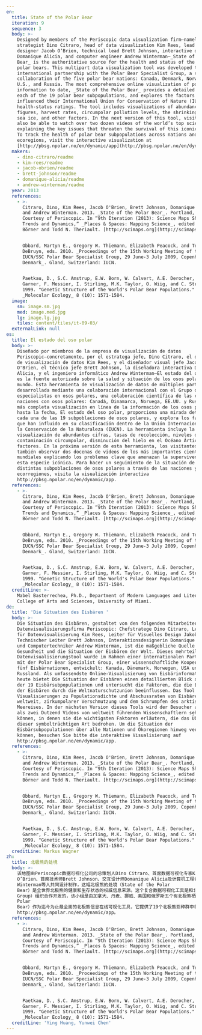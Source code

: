 ```yaml
---
en:
  title: State of the Polar Bear
  iteration: 9
  sequence: 3
  body: >-
    Designed by members of the Periscopic data visualization firm—namely, lead
    strategist Dino Citraro, head of data visualization Kim Rees, lead visual
    designer Jacob O’Brien, technical lead Brett Johnson, interactive designer
    Domanique Alicia, and computer engineer Andrew Winterman—_State of the Polar
    Bear_ is the authoritative source for the health and status of the world’s
    polar bears. This multipart data visualization tool was developed through an
    international partnership with the Polar Bear Specialist Group, a scientific
    collaboration of the five polar bear nations: Canada, Denmark, Norway, the
    U.S., and Russia. The most comprehensive online visualization of polar bear
    information to date, _State of the Polar Bear_ provides a detailed look at
    each of the 19 polar bear subpopulations, and explores the factors that have
    influenced their International Union for Conservation of Nature (IUCN)
    health-status ratings. The tool includes visualizations of abundance
    figures, harvest rates, circumpolar pollution levels, the shrinking Arctic
    sea ice, and other factors. In the next version of this tool, visitors will
    also be able to watch over two dozen videos of the world’s top scientists
    explaining the key issues that threaten the survival of this iconic species.
    To track the health of polar bear subpopulations across nations and
    ecoregions, visit the interactive visualization at
    [http://pbsg.npolar.no/en/dynamic/app](http://pbsg.npolar.no/en/dynamic/app).
  makers:
    - dino-citraro/readme
    - kim-rees/readme
    - jacob-obrien/readme
    - brett-johnson/readme
    - domanique-alicia/readme
    - andrew-winterman/readme
  year: 2013
  references:
    - >-
      Citraro, Dino, Kim Rees, Jacob O'Brien, Brett Johnson, Domanique Alicia,
      and Andrew Winterman. 2013. _State of the Polar Bear_. Portland, OR.
      Courtesy of Periscopic. In “9th Iteration (2013): Science Maps Showing
      Trends and Dynamics,” _Places & Spaces: Mapping Science_, edited by Katy
      Börner and Todd N. Theriault. [http://scimaps.org](http://scimaps.org).


      Obbard, Martyn E., Gregory W. Thiemann, Elizabeth Peacock, and Terry D.
      DeBruyn, eds. 2010. _Proceedings of the 15th Working Meeting of the
      IUCN/SSC Polar Bear Specialist Group, 29 June-3 July 2009, Copenhagen,
      Denmark_. Gland, Switzerland: IUCN.


      Paetkau, D., S.C. Amstrup, E.W. Born, W. Calvert, A.E. Derocher, G.W.
      Garner, F. Messier, I. Stirling, M.K. Taylor, O. Wiig, and C. Strobeck.
      1999. "Genetic Structure of the World's Polar Bear Populations."
      _Molecular Ecology_ 8 (10): 1571-1584.
  image:
    sm: image.sm.jpg
    med: image.med.jpg
    lg: image.lg.jpg
    tiles: content/tiles/it-09-03/
  externalLink: null
es:
  title: El estado del oso polar
  body: >-
    Diseñado por miembros de la empresa de visualización de datos
    Periscopic—concretamente, por el estratega jefe, Dino Citraro, el director
    de visualización de datos Kim Rees, y el diseñador visual jefe Jacob
    O'Brien, el técnico jefe Brett Johnson, la diseñadora interactiva Domanique
    Alicia, y el ingeniero informático Andrew Winterman—El estado del oso polar
    es la fuente autorizada sobre la salud y situación de los osos polares del
    mundo. Esta herramienta de visualización de datos de múltiples partes fue
    desarrollada mediante una colaboración internacional con el Grupo de
    especialistas en osos polares, una colaboración científica de las cinco
    naciones con osos polares: Canadá, Dinamarca, Noruega, EE.UU. y Rusia. La
    más completa visualización en línea de la información de los osos polares
    hasta la fecha, El estado del oso polar, proporciona una mirada detallada a
    cada una de las 19 subpoblaciones de osos polares, y explora los factores
    que han influido en su clasificación dentro de la Unión Internacional para
    la Conservación de la Naturaleza (IUCN). La herramienta incluye la
    visualización de abundantes cifras, tasas de recolección, niveles de
    contaminación circumpolar, disminución del hielo en el Océano Ártico y otros
    factores. En la próxima versión de esta herramienta, los visitantes podrán
    también observar dos docenas de videos de los más importantes científicos
    mundiales explicando los problemas clave que amenazan la supervivencia de
    esta especie icónica. Para hacer un seguimiento de la situación de las
    distintas subpoblaciones de osos polares a través de las naciones y
    ecorregiones, visita la visualización interactiva
    http://pbsg.npolar.no/en/dynamic/app.
  references:
    - >-
      Citraro, Dino, Kim Rees, Jacob O'Brien, Brett Johnson, Domanique Alicia,
      and Andrew Winterman. 2013. _State of the Polar Bear_. Portland, OR.
      Courtesy of Periscopic. In “9th Iteration (2013): Science Maps Showing
      Trends and Dynamics,” _Places & Spaces: Mapping Science_, edited by Katy
      Börner and Todd N. Theriault. [http://scimaps.org](http://scimaps.org).


      Obbard, Martyn E., Gregory W. Thiemann, Elizabeth Peacock, and Terry D.
      DeBruyn, eds. 2010. _Proceedings of the 15th Working Meeting of the
      IUCN/SSC Polar Bear Specialist Group, 29 June-3 July 2009, Copenhagen,
      Denmark_. Gland, Switzerland: IUCN.


      Paetkau, D., S.C. Amstrup, E.W. Born, W. Calvert, A.E. Derocher, G.W.
      Garner, F. Messier, I. Stirling, M.K. Taylor, O. Wiig, and C. Strobeck.
      1999. "Genetic Structure of the World's Polar Bear Populations."
      _Molecular Ecology_ 8 (10): 1571-1584.
  creditLine: >-
    Mabel Basterrechea, Ph.D., Department of Modern Languages and Literatures,
    College of Arts and Sciences, University of Miami.
de:
  title: 'Die Situation des Eisbären '
  body: >-
    Die Situation des Eisbären, gestaltet von den folgenden Mitarbeitern der
    Datenvisualisierungsfirma Periscopic: Chefstratege Dino Citraro, Leiterin
    für Datenvisualisierung Kim Rees, Leiter für Visuelles Design Jakob O'Brien,
    Technischer Leiter Brett Johnson, Interaktionsdesignerin Domanique Alicia
    und Computertechniker Andrew Winterman, ist die maßgebliche Quelle über die
    Gesundheit und die Situation der Eisbären der Welt. Dieses mehrteilige
    Datenvisualisierungstool wurde im Rahmen einer internationalen Partnerschaft
    mit der Polar Bear Specialist Group, einer wissenschaftliche Kooperation der
    fünf Eisbärnationen, entwickelt: Kanada, Dänemark, Norwegen, USA und
    Russland. Als umfassendste Online-Visualisierung von Eisbärinformationen bis
    heute bietet Die Situation der Eisbären einen detaillierten Blick auf jede
    der 19 Eisbärsubpopulationen und untersucht die Faktoren, die die Einstufung
    der Eisbären durch die Weltnaturschutzunion beeinflussen. Das Tool umfasst
    Visualisierungen zu Populationsdichte und Abschussraten von Eisbären
    weltweit, zirkumpolarer Verschmutzung und dem Schrumpfen des arktischen
    Meereises. In der nächsten Version dieses Tools wird der Besucher auch mehr
    als zwei Dutzend Videos von weltweit führenden Wissenschaftlern sehen
    können, in denen sie die wichtigsten Faktoren erläutern, die das Überleben
    dieser symbolträchtigen Art bedrohen. Um die Situation der
    Eisbärsubpopulationen über alle Nationen und Ökoregionen hinweg verfolgen zu
    können, besuchen Sie bitte die interaktive Visualisierung auf
    http://pbsg.npolar.no/en/dynamic/app.
  references:
    - >-
      Citraro, Dino, Kim Rees, Jacob O'Brien, Brett Johnson, Domanique Alicia,
      and Andrew Winterman. 2013. _State of the Polar Bear_. Portland, OR.
      Courtesy of Periscopic. In “9th Iteration (2013): Science Maps Showing
      Trends and Dynamics,” _Places & Spaces: Mapping Science_, edited by Katy
      Börner and Todd N. Theriault. [http://scimaps.org](http://scimaps.org).


      Obbard, Martyn E., Gregory W. Thiemann, Elizabeth Peacock, and Terry D.
      DeBruyn, eds. 2010. _Proceedings of the 15th Working Meeting of the
      IUCN/SSC Polar Bear Specialist Group, 29 June-3 July 2009, Copenhagen,
      Denmark_. Gland, Switzerland: IUCN.


      Paetkau, D., S.C. Amstrup, E.W. Born, W. Calvert, A.E. Derocher, G.W.
      Garner, F. Messier, I. Stirling, M.K. Taylor, O. Wiig, and C. Strobeck.
      1999. "Genetic Structure of the World's Polar Bear Populations."
      _Molecular Ecology_ 8 (10): 1571-1584.
  creditLine: Markus Wagner
zh:
  title: 北极熊的处境
  body: >-
    该地图由Periscopic数据可视化公司的总策划人Dino Citraro、首席数据可视化专家Kim Rees、首席视觉设计师Jacob
    O’Brien、首席技术师Brett Johnson、交互设计师Domanique Alicia及计算机工程师Andrew
    Winterman等人共同设计制作，这幅北极熊的处境（State of the Polar
    Bear）是全世界北极熊的健康和生存状态的权威信息来源。这个复合数据可视化工具是和北极熊专家小组（Polar Bear Specialist
    Group）组织合作开发的，该小组是由加拿大、丹麦、挪威、美国和俄罗斯五个有北极熊栖息的国家组成的科学合作组织。北极熊的处境（State of the
    Polar
    Bear）作为迄今为止最全面的北极熊信息在线可视化工具，它提供了19个北极熊亚种群中每一个种群详细记录信息，并且探究了它们在国际自然保护联盟（IUCN）中健康状况等级评价的影响因素。该可视化工具包含了丰富的可视化统计图表，例如捕获率、极地污染水平、北极冰川消融情况等。在工具的下一个版本将给访问者提供二十多个世界顶级科学家解读威胁北极熊这一标志性物种生存关键问题的视频。想要追踪不同国家和生态区的北极熊亚种群的健康状况，可访问交互式可视化工具在
    http://pbsg.npolar.no/en/dynamic/app。
  references:
    - >-
      Citraro, Dino, Kim Rees, Jacob O'Brien, Brett Johnson, Domanique Alicia,
      and Andrew Winterman. 2013. _State of the Polar Bear_. Portland, OR.
      Courtesy of Periscopic. In “9th Iteration (2013): Science Maps Showing
      Trends and Dynamics,” _Places & Spaces: Mapping Science_, edited by Katy
      Börner and Todd N. Theriault. [http://scimaps.org](http://scimaps.org).


      Obbard, Martyn E., Gregory W. Thiemann, Elizabeth Peacock, and Terry D.
      DeBruyn, eds. 2010. _Proceedings of the 15th Working Meeting of the
      IUCN/SSC Polar Bear Specialist Group, 29 June-3 July 2009, Copenhagen,
      Denmark_. Gland, Switzerland: IUCN.


      Paetkau, D., S.C. Amstrup, E.W. Born, W. Calvert, A.E. Derocher, G.W.
      Garner, F. Messier, I. Stirling, M.K. Taylor, O. Wiig, and C. Strobeck.
      1999. "Genetic Structure of the World's Polar Bear Populations."
      _Molecular Ecology_ 8 (10): 1571-1584.
  creditLine: 'Ying Huang, Yunwei Chen'
---
```

